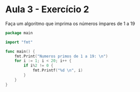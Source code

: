 # Aula 3 - Exercício 2

Faça um algoritmo que imprima os números ímpares de 1 a 19

```go
package main

import "fmt"

func main() {
	fmt.Print("Numeros primos de 1 a 19: \n")
	for i := 1; i < 20; i++ {
		if i%2 != 0 {
			fmt.Printf("%d \n", i)
		}
	}
}
```
